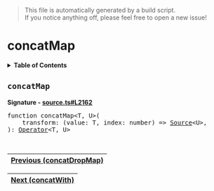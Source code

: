 > This file is automatically generated by a build script.<br>If you notice anything off, please feel free to open a new issue!

# concatMap

<details><summary><b>Table of Contents</b></summary>

1. [<code>concatMap</code>](#concatMap)</details>

## <a name="concatMap"></a><code>concatMap</code>

<b>Signature - [source.ts#L2162](..\/..\/packages\/core\/src\/source.ts#L2162)</b>

<pre>function concatMap&lt;T, U&gt;(<br>    transform: (value: T, index: number) =&gt; <a href="../03-api-source/00-Source.md#Source-Interface">Source</a>&lt;U&gt;,<br>): <a href="000-Operator.md#Operator">Operator</a>&lt;T, U&gt;</pre><br>

| [Previous \(concatDropMap\)](011-concatDropMap.md#readme) |
| --- |

<div align="right">

| [Next \(concatWith\)](013-concatWith.md#readme) |
| --- |
</div>
